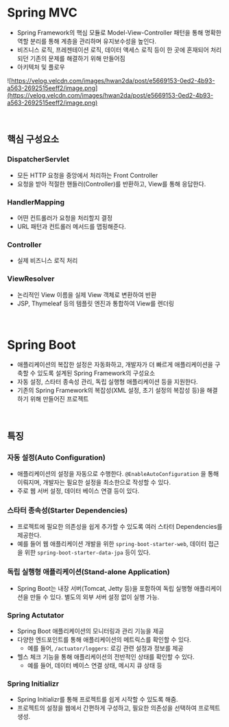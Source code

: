 
# Spring MVC

- Spring Framework의 핵심 모듈로 Model-View-Controller 패턴을 통해 명확한 역할 분리를 통해 계층을 관리하며 유지보수성을 높인다.
- 비즈니스 로직, 프레젠테이션 로직, 데이터 액세스 로직 등이 한 곳에 혼재되어 처리되던 기존의 문제를 해결하기 위해 만들어짐
- 아키텍처 및 플로우

![https://velog.velcdn.com/images/hwan2da/post/e5669153-0ed2-4b93-a563-2692515eeff2/image.png](https://velog.velcdn.com/images/hwan2da/post/e5669153-0ed2-4b93-a563-2692515eeff2/image.png)

<br>

## 핵심 구성요소

### DispatcherServlet

- 모든 HTTP 요청을 중앙에서 처리하는 Front Controller
- 요청을 받아 적절한 핸들러(Controller)를 반환하고, View를 통해 응답한다.

### HandlerMapping

- 어떤 컨트롤러가 요청을 처리할지 결정
- URL 패턴과 컨트롤러 메서드를 맵핑해준다.

### Controller

- 실제 비즈니스 로직 처리

### ViewResolver

- 논리적인 View 이름을 실제 View 객체로 변환하여 반환
- JSP, Thymeleaf 등의 템플릿 엔진과 통합하여 View를 렌더링

<br>

# Spring Boot

- 애플리케이션의 복잡한 설정은 자동화하고, 개발자가 더 빠르게 애플리케이션을 구축할 수 있도록 설계된 Spring Framework의 구성요소
- 자동 설정, 스타터 종속성 관리, 독립 실행형 애플리케이션 등을 지원한다.
- 기존의 Spring Framework의 복잡성(XML 설정, 초기 설정의 복잡성 등)을 해결하기 위해 만들어진 프로젝트

<br>

## 특징

### 자동 설정(Auto Configuration)

- 애플리케이션의 설정을 자동으로 수행한다. `@EnableAutoConfiguration` 을 통해 이뤄지며, 개발자는 필요한 설정을 최소한으로 작성할 수 있다.
- 주로 웹 서버 설정, 데이터 베이스 연결 등이 있다.

### 스타터 종속성(Starter Dependencies)

- 프로젝트에 필요한 의존성을 쉽게 추가할 수 있도록 여러 스타터 Dependencies를 제공한다.
- 예를 들어 웹 애플리케이션 개발을 위한 `spring-boot-starter-web`, 데이터 접근을 위한 `spring-boot-starter-data-jpa` 등이 있다.

### 독립 실행형 애플리케이션(Stand-alone Application)

- Spring Boot는 내장 서버(Tomcat, Jetty 등)을 포함하여 독립 실행형 애플리케이션을 만들 수 있다. 별도의 외부 서버 설정 없이 실행 가능.

### Spring Actutator

- Spring Boot 애플리케이션의 모니터링과 관리 기능을 제공
- 다양한 엔드포인트를 통해 애플리케이션의 메트릭스를 확인할 수 있다.
    - 예를 들어, `/actuator/loggers`: 로깅 관련 설정과 정보를 제공
- 헬스 체크 기능을 통해 애플리케이션의 전반적인 상태를 확인할 수 있다.
    - 예를 들어, 데이터 베이스 연결 상태, 메시지 큐 상태 등

### Spring Initializr

- Spring Initializr를 통해 프로젝트를 쉽게 시작할 수 있도록 해줌.
- 프로젝트의 설정을 웹에서 간편하게 구성하고, 필요한 의존성을 선택하여 프로젝트 생성.
